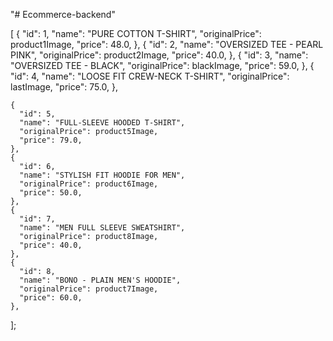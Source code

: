 "# Ecommerce-backend" 

[
    {
      "id": 1,
      "name": "PURE COTTON T-SHIRT",
      "originalPrice": product1Image,
      "price": 48.0,
    },
    {
      "id": 2,
      "name": "OVERSIZED TEE - PEARL PINK",
      "originalPrice": product2Image,
      "price": 40.0,
    },
    {
      "id": 3,
      "name": "OVERSIZED TEE - BLACK",
      "originalPrice": blackImage,
      "price": 59.0,
    },
    {
      "id": 4,
      "name": "LOOSE FIT CREW-NECK T-SHIRT",
      "originalPrice": lastImage,
      "price": 75.0,
    },

    {
      "id": 5,
      "name": "FULL-SLEEVE HOODED T-SHIRT",
      "originalPrice": product5Image,
      "price": 79.0,
    },
    {
      "id": 6,
      "name": "STYLISH FIT HOODIE FOR MEN",
      "originalPrice": product6Image,
      "price": 50.0,
    },
    {
      "id": 7,
      "name": "MEN FULL SLEEVE SWEATSHIRT",
      "originalPrice": product8Image,
      "price": 40.0,
    },
    {
      "id": 8,
      "name": "BONO - PLAIN MEN'S HOODIE",
      "originalPrice": product7Image,
      "price": 60.0,
    },
  ];
